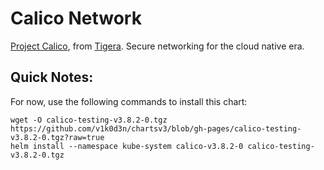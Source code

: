 # Calico Network

[Project Calico](https://www.projectcalico.org/), from [Tigera](https://www.tigera.io/). Secure networking for the cloud native era.

## Quick Notes:

For now, use the following commands to install this chart:
```
wget -O calico-testing-v3.8.2-0.tgz https://github.com/v1k0d3n/chartsv3/blob/gh-pages/calico-testing-v3.8.2-0.tgz?raw=true
helm install --namespace kube-system calico-v3.8.2-0 calico-testing-v3.8.2-0.tgz
```